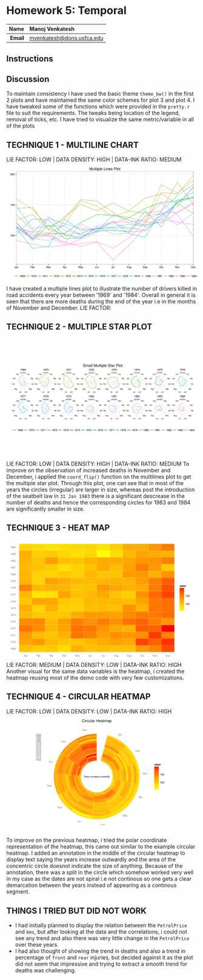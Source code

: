 Homework 5: Temporal
==============================

| **Name**  | Manoj Venkatesh |
|----------:|:-------------|
| **Email** | mvenkatesh@dons.usfca.edu |

## Instructions ##

## Discussion ##
  To maintain consistency i have used the basic theme `theme_bw()` in the first 2 plots and have maintained the same color schemes for plot 3 and plot 4. I have tweaked some of the functions which were provided in the `pretty.r` file to suit the requirements. The tweaks being location of the legend, removal of ticks, etc. I have tried to visualize the same metric/variable in all of the plots

## TECHNIQUE 1 - MULTILINE CHART ##
LIE FACTOR: LOW | DATA DENSITY: HIGH | DATA-INK RATIO: MEDIUM
![image](plot1.png)
  I have created a multiple lines plot to illustrate the number of drivers killed in road accidents every year between '1969' and '1984'. Overall in general it is seen that there are more deaths during the end of the year i.e in the months of November and December.
  LIE FACTOR: 

## TECHNIQUE 2 - MULTIPLE STAR PLOT ##
![image](plot2.png)
LIE FACTOR: LOW | DATA DENSITY: HIGH | DATA-INK RATIO: MEDIUM
  To improve on the observation of increased deaths in November and December, i applied the `coord_flip()` function on the multilines plot to get the multiple star plot. Through this plot, one can see that in most of the years the circles (irregular) are larger in size, whereas post the introduction of the seatbelt law in `31 Jan 1983` there is a significant descrease in the number of deaths and hence the corresponding circles for 1983 and 1984 are significantly smaller in size. 

## TECHNIQUE 3 - HEAT MAP ##
![image](plot3.png)
LIE FACTOR: MEDIUM | DATA DENSITY: LOW | DATA-INK RATIO: HIGH
  Another visual for the same data variables is the heatmap, i created the heatmap reusing most of the demo code with very few customizations. 
  
## TECHNIQUE 4 - CIRCULAR HEATMAP ##
LIE FACTOR: LOW | DATA DENSITY: LOW | DATA-INK RATIO: HIGH
![image](plot4.png)
  To improve on the previous heatmap, i tried the polar coordinate representation of the heatmap, this came out similar to the example circular heatmap. I added an annotation in the middle of the circular heatmap to display text saying the years increase outwardly and the area of the concentric circle doesnot indicate the size of anything. Because of the annotation, there was a split in the circle which somehow worked very well in my case as the dates are not spiral i.e not continous so one gets a clear demarcation between the years instead of appearing as a continous segment.

## THINGS I TRIED BUT DID NOT WORK ##
 - I had initially planned to display the relation between the `PetrolPrice` and `kms`, but after looking at the data and the correlations, i could not see any trend and also there was very little change in the `PetrolPrice` over these years.
 - I had also thought of showing the trend in deaths and also a trend in percentage of `front` and `rear` injuries, but decided against it as the plot did not seem that impressive and trying to extract a smooth trend for deaths was challenging. 